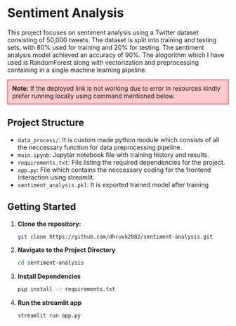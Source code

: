 # Sentiment Analysis

This project focuses on sentiment analysis using a Twitter dataset consisting of 50,000 tweets. The dataset is split into training and testing sets, with 80% used for training and 20% for testing. The sentiment analysis model achieved an accuracy of 90%.
The alogorithm which I have used is RandomForest along with vectorization and preprocessing containing in a single machine learning pipeline.
<div style="background-color: #ffcccc; padding: 10px; border: 1px solid #ff0000;">
  <strong>Note:</strong> If the deployed link is not working due to error in resources kindly prefer running locally using command mentioned below.
</div>

## Project Structure

- `data_process/`: It is custom made python module which consists of all the neccessary function for data preprocessing pipeline.
- `main.ipynb`: Jupyter notebook file with training history and results.
- `requirements.txt`: File listing the required dependencies for the project.
- `app.py`: File which contains the neccessary coding for the frontend interaction using streamlit.
- `sentiment_analysis.pkl`: It is exported trained model after training

## Getting Started

1. **Clone the repository:**

   ```bash
   git clone https://github.com/dhruvk2002/sentiment-analysis.git

2. **Navigate to  the Project Directory**

   ```bash
   cd sentiment-analysis

3. **Install Dependencies**

   ```bash
   pip install -r requirements.txt

4. **Run the streamlit app**

   ```bash
   streamlit run app.py



 
